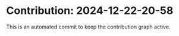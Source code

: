 # Contribution: 2024-12-22-20-58
This is an automated commit to keep the contribution graph active.
